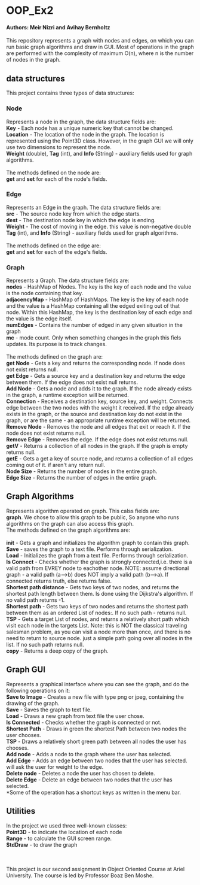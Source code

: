 # OOP_Ex2
#### Authors: Meir Nizri and Avihay Bernholtz
This repository represents a graph with nodes and edges, on which you can run basic graph algorithms and draw in GUI.
Most of operations in the graph are performed with the complexity of maximum O(n), where n is the number of nodes in the graph.



## **data structures**
This project contains three types of data structures:

### **Node**
Represents a node in the graph, the data structure fields are:
<br> **Key** - Each node has a unique numeric key that cannot be changed.
<br> **Location** - The location of the node in the graph. The location is represented using the Point3D class.
However, in the graph GUI we will only use two dimensions to represent the node.
<br> **Weight** (double), **Tag** (int), and **Info** (String) - auxiliary fields used for graph algorithms.     
<br> The methods defined on the node are:
<br> **get** and **set** for each of the node's fields.

### **Edge**
Represents an Edge in the graph. The data structure fields are:
<br> **src** - The source node key from which the edge starts.
<br> **dest** - The destination node key in which the edge is ending.
<br> **Weight** - The cost of moving in the edge. this value is non-negative double
<br> **Tag** (int), and **Info** (String) - auxiliary fields used for graph algorithms.   
<br> The methods defined on the edge are:
<br> **get** and **set** for each of the edge's fields.

### **Graph**
Represents a Graph. The data structure fields are:
<br> **nodes** - HashMap of Nodes. The key is the key of each node and the value is the node containing that key.
<br> **adjacencyMap** - HashMap of HashMaps. The key is the key of each node and the value is a HashMap containing all the
edged exiting out of that node. Within this HashMap, the key is the destination key of each edge and the value is the edge itself.
<br> **numEdges** - Contains the number of edged in any given situation in the graph
<br> **mc** - mode count. Only when something changes in the graph this fiels updates. Its purpose is to track changes.   
<br> The methods defined on the graph are:
<br> **get Node** - Gets a key and returns the corresponding node. If node does not exist returns null.
<br> **get Edge** - Gets a source key and a destination key and returns the edge between them. If the edge does not exist null returns.
<br> **Add Node** - Gets a node and adds it to the graph. If the node already exists in the graph, a runtime exception will be returned.
<br> **Connection** - Receives a destination key, source key, and weight. Connects edge between the two nodes with the weight it received. If the edge already exists in the graph, or the source and destination key do not exist in the graph, or are the same - an appropriate runtime exception will be returned.
<br> **Remove Node** - Removes the node and all edges that exit or reach it. If the node does not exist returns null.
<br> **Remove Edge** - Removes the edge. If the edge does not exist returns null.
<br> **getV** - Returns a collection of all nodes in the graph. If the graph is empty returns null.
<br> **getE** - Gets a get a key of source node, and returns a collection of all edges coming out of it. if aren't any return null.
<br> **Node Size** - Returns the number of nodes in the entire graph.
<br> **Edge Size** - Returns the number of edges in the entire graph.



## **Graph Algorithms**
Represents algorithm operated on graph. This calss fields are:
<br> **graph**. We chose to allow this graph to be public, So anyone who runs algorithms on the graph can also access this graph.
<br> The methods defined on the graph algorithms are:    
<br> **init** - Gets a graph and initializes the algorithm graph to contain this graph.
<br> **Save** - saves the graph to a text file. Performs through serialization.
<br> **Load** - Initializes the graph from a text file. Performs through serialization.
<br> **Is Connect** - Checks whether the graph is strongly connected,i.e. there is a valid path from EVREY node to eachother node.
NOTE: assume directional graph - a valid path (a-->b) does NOT imply a valid path (b-->a).  If connected returns truth, else returns false.
<br> **Shortest path distance** - Gets two keys of two nodes, and returns the shortest path length between them. Is done using the Dijkstra's algorithm. If no valid path returns -1.
<br> **Shortest path** - Gets two keys of two nodes and returns the shortest path between them as an ordered List of nodes:. If no such path - returns null.
<br> **TSP** - Gets a target List of nodes, and returns a  relatively short path which visit each node in the targets List. Note: this is NOT the classical traveling salesman problem, as you can visit a node more than once, and there is no need to return to source node. just a simple path going over all nodes in the list. If no such path returns null.
<br> **copy** - Returns a deep copy of the graph.



## **Graph GUI**
Represents a graphical interface where you can see the graph, and do the following operations on it:
<br> **Save to Image** - Creates a new file with type png or jpeg, containing the drawing of the graph.
<br> **Save** - Saves the graph to text file.
<br> **Load** - Draws a new graph from text file the user chose.
<br> **Is Connected** - Checks whether the graph is connected or not.
<br> **Shortest Path** - Draws in green the shortest Path between two nodes the user chooses.
<br> **TSP** - Draws a relatively short green path between all nodes the user has chooses.
<br> **Add node** - Adds a node to the graph where the user has selected.
<br> **Add Edge** - Adds an edge between two nodes that the user has selected. will ask the user for weight to the edge.
<br> **Delete node** - Deletes a node the user has chosen to delete.
<br> **Delete Edge** - Delete an edge between two nodes that the user has selected.
<br> *Some of the operation has a shortcut keys as written in the menu bar.



## **Utilities**
In the project we used three well-known classes:
<br> **Point3D** - to indicate the location of each node
<br> **Range** - to calculate the GUI screen range.
<br> **StdDraw** - to draw the graph



<br> <br> This project is our second assignment in Object Oriented Course at Ariel University. The course is led by Professor Boaz Ben Moshe.
